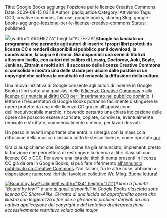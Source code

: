 Title: Google Books aggiunge l'opzione per le licenze Creative Commons
Date: 2009-08-15 03:18
Author: paolojustice
Category: Attivismo
Tags: CC0, creative commons, fair use, google books, sharing
Slug: google-books-aggiunge-lopzione-per-le-licenze-creative-commons
Status: published

![](http://blog.tntvillage.scambioetico.org/wp-content/uploads/2009/08/boundbylawcoversmall.jpg){width="LARGHEZZA" height="ALTEZZA"}**Google ha lanciato un programma che permette agli autori di inserire i propri libri protetti da licenze CC e renderli disponibili al pubblico per il download, la condivisione, la copia e il remix. Già disponibili una serie di titoli di altissimo livello, con autori del calibro di Lessig, Doctorow, Aoki, Boyle, Jenkins, Zittrain e molti altri. Il successo delle licenze Creative Commons si consolida e mostra una delle strade per uscire dalle pastoie di un copyright che soffoca la creatività ed ostacola la diffusione della cultura.**

**<!--more-->**

Una nuova iniziativa di Google consente agli autori di inserire in Google Books i libri sotto una qualsiasi delle [6 licenze Creative Commons](http://creativecommons.org/licenses/) o alla [licenza di rinuncia ai diritti CC0 per l'inserimento nel pubblico dominio](http://wiki.creativecommons.org/CC0_FAQ). I lettori e i frequentatori di Google Books potranno facilmente distinguere le opere protette da una delle licenze CC grazie all'apposizione dell'inequivocabile marchio, ricevendo pertanto una chiara indicazione delle opere che possono essere scaricate, copiate, condivise, eventualmente remixate e sfruttate, commercialmente o meno, per lavori derivati.

Un passo in avanti importante che entra in sinergia con la massiccia diffusione della musica rilasciata sotto le stesse licenze, come riportato [qui](http://blog.tntvillage.scambioetico.org/?p=2978).

Ora ci auspichiamo che Google, come ha già annunciato, implementi presto la funzione che permetterà di restringere la ricerca ai libri rilasciati con licenze CC o CC0. Per avere una lista dei titoli di punta presenti in licenza CC già da ora in Google Books, si può fare riferimento [all'annuncio pubblicato da Creative Commons](http://creativecommons.org/weblog/entry/16823). Noi italiani, fra le altre cose, abbiamo a disposizione [numerosi libri](http://books.google.com/books?lr=&as_drrb_is=q&as_minm_is=0&as_miny_is=&as_maxm_is=0&as_maxy_is=&q=wu+ming&hl=it&as_brr=1) del favoloso collettivo [Wu Ming](http://www.wumingfoundation.com/). Buona lettura!

[![Bound by law?](http://blog.tntvillage.scambioetico.org/wp-content/uploads/2009/08/boundbylawcoversmall.jpg){.alignleft width="134" height="171"}](http://books.google.com/books?id=BikrD9-mXwoC&printsec=frontcover&dq=bound+by+law&ei=ZwSGSrWiEpHyyATXoJXlDQ&hl=it)*Il libro a fumetti "Bound by law?" è uno di quelli disponibili in Google Books rilasciato sotto licenza CC Share-Alike. Si tratta di una lucida ed approfondita opera che illustra con leggerezza il fair use e gli enormi problemi derivati da una cattiva applicazione del copyright e dal tentativo di interpretazione eccessivamente restrittivo voluto dalle major*

